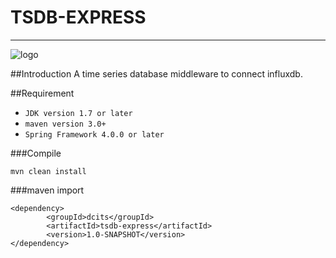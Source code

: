 # TSDB-EXPRESS

-----------
![logo](http://dcits.com/statics/images/dcits/logo.png)


##Introduction
A time series database middleware to connect influxdb.

##Requirement

*  `JDK version 1.7 or later`
*  `maven version 3.0+`
* `Spring Framework 4.0.0 or later`


###Compile

 `mvn clean install`
 
###maven import
```
<dependency>
        <groupId>dcits</groupId>
        <artifactId>tsdb-express</artifactId>
        <version>1.0-SNAPSHOT</version>
</dependency>
```


 

